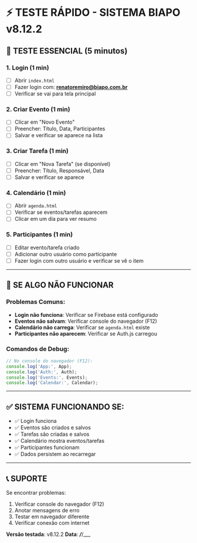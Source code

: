 # ⚡ TESTE RÁPIDO - SISTEMA BIAPO v8.12.2

## 🎯 **TESTE ESSENCIAL (5 minutos)**

### 1. **Login** (1 min)
- [ ] Abrir `index.html`
- [ ] Fazer login com: **renatoremiro@biapo.com.br**
- [ ] Verificar se vai para tela principal

### 2. **Criar Evento** (1 min)
- [ ] Clicar em "Novo Evento"
- [ ] Preencher: Título, Data, Participantes
- [ ] Salvar e verificar se aparece na lista

### 3. **Criar Tarefa** (1 min)
- [ ] Clicar em "Nova Tarefa" (se disponível)
- [ ] Preencher: Título, Responsável, Data
- [ ] Salvar e verificar se aparece

### 4. **Calendário** (1 min)
- [ ] Abrir `agenda.html`
- [ ] Verificar se eventos/tarefas aparecem
- [ ] Clicar em um dia para ver resumo

### 5. **Participantes** (1 min)
- [ ] Editar evento/tarefa criado
- [ ] Adicionar outro usuário como participante
- [ ] Fazer login com outro usuário e verificar se vê o item

---

## 🚨 **SE ALGO NÃO FUNCIONAR**

### Problemas Comuns:
- **Login não funciona**: Verificar se Firebase está configurado
- **Eventos não salvam**: Verificar console do navegador (F12)
- **Calendário não carrega**: Verificar se `agenda.html` existe
- **Participantes não aparecem**: Verificar se Auth.js carregou

### Comandos de Debug:
```javascript
// No console do navegador (F12):
console.log('App:', App);
console.log('Auth:', Auth);
console.log('Events:', Events);
console.log('Calendar:', Calendar);
```

---

## ✅ **SISTEMA FUNCIONANDO SE:**

- ✅ Login funciona
- ✅ Eventos são criados e salvos
- ✅ Tarefas são criadas e salvos  
- ✅ Calendário mostra eventos/tarefas
- ✅ Participantes funcionam
- ✅ Dados persistem ao recarregar

---

## 📞 **SUPORTE**

Se encontrar problemas:
1. Verificar console do navegador (F12)
2. Anotar mensagens de erro
3. Testar em navegador diferente
4. Verificar conexão com internet

**Versão testada**: v8.12.2
**Data**: ___/___/___ 